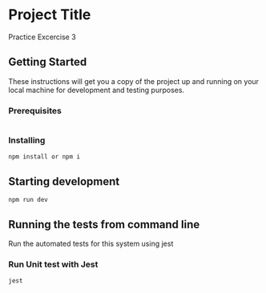 # Project Title

Practice Excercise 3

## Getting Started

These instructions will get you a copy of the project up and running on your local machine for development and testing purposes. 

### Prerequisites

```
```

### Installing

```
npm install or npm i
```

## Starting development 
 
```
npm run dev
```

## Running the tests from command line

Run the automated tests for this system using jest

### Run Unit test with Jest

```
jest
```